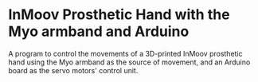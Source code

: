 # InMoov Prosthetic Hand with the Myo armband and Arduino

A program to control the movements of a 3D-printed InMoov prosthetic hand using the Myo armband as the source of movement, and an Arduino board as the servo motors' control unit.